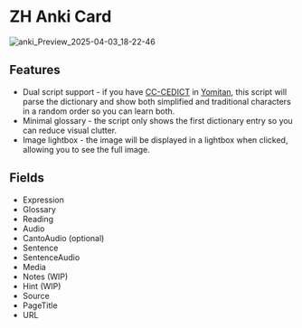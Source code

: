 # ZH Anki Card

![anki_Preview_2025-04-03_18-22-46](https://github.com/user-attachments/assets/9cea91c8-d7ff-40f9-b39f-031ded31909c)

## Features

- Dual script support - if you have
  [CC-CEDICT](https://github.com/MarvNC/cc-cedict-yomitan/) in
  [Yomitan](https://yomitan.wiki/), this script will parse the dictionary and
  show both simplified and traditional characters in a random order so you can
  learn both.
- Minimal glossary - the script only shows the first dictionary entry so you can
  reduce visual clutter.
- Image lightbox - the image will be displayed in a lightbox when clicked,
  allowing you to see the full image.

## Fields

- Expression
- Glossary
- Reading
- Audio
- CantoAudio (optional)
- Sentence
- SentenceAudio
- Media
- Notes (WIP)
- Hint (WIP)
- Source
- PageTitle
- URL
